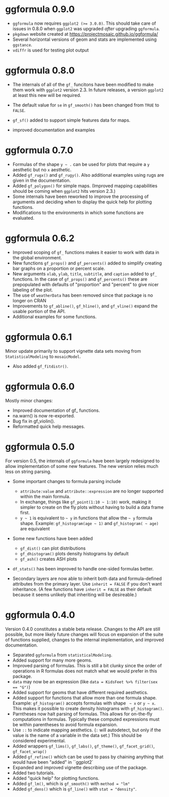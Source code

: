 

# ggformula 0.9.0

 * `ggformula` now requires `ggplot2 (>= 3.0.0)`.  This should take care of issues in 0.8.0 when `ggplot2` was upgraded *after* upgrading `ggformula`.
 * `pkgdown` website created at https://projectmosaic.github.io/ggformula/
 * Several horizontal versions of geom and stats are implemented using `ggstance`.
 * `vdiffr` is used for testing plot output
 

# ggformula 0.8.0

 * The internals of all of the `gf_` funcitons have been modified to make them
 work with `ggplot2` version 2.3. In future releases, a version `ggplot2` at
 least this new will be required.
 
 * The default value for `se` in `gf_smooth()` has been changed from `TRUE` to `FALSE`.  
 
 * `gf_sf()` added to support simple features data for maps.
 
 * improved documentation and examples
 
# ggformula 0.7.0

 * Formulas of the shape `y ~ .` can be used for plots that require a `y` aesthetic 
   but no `x` aesthetic.
 * Added `gf_rugx()` and `gf_rugy()`.  Also additional examples using rugs are given in
   the documentation.
 * Added `gf_polygon()` for simple maps.  (Improved mapping capabilities should be coming
   when `ggplot2` hits version 2.3.)
 * Some internals have been reworked to improve the processing of arguments and deciding
   when to display the quick help for plotting functions.
 * Modifications to the environments in which some functions are evaluated.

# ggformula 0.6.2

  * Improved scoping of `gf_` functions makes it easier to work with data in the global environment.
  * New functions `gf_props()` and `gf_percents()` added to simplify creating bar graphs on a proportion or percent scale.
  * New arguments `xlab`, `ylab`, `title`, `subtitle`, and `caption` added to `gf_` functions.  In the case of `gf_props()` and `gf_percents()` these are prepopulated with defaults of "proportion" and "percent" to give nicer labeling of the plot.
  * The use of `weatherData` has been removed since that package is no longer on CRAN
  * Improvements to `gf_abline()`, `gf_hline()`, and `gf_vline()` expand the usable portion of the API.
  * Additional examples for some functions.

# ggformula 0.6.1

Minor update primarily to support vignette data sets moving from `StatisticalModeling` to 
`mosaicModel`.

  * Also added `gf_fitdistr()`.

# ggformula 0.6.0

Mostly minor changes:

  * Improved documentation of gf_ functions.
  * na.warn() is now re-exported.
  * Bug fix in gf_violin().
  * Reformatted quick help messages.


# ggformula 0.5.0

For version 0.5, the internals of `ggformula` have been largely redesigned to allow 
implementation of some new features.  The new version relies much less on string parsing.

  * Some important changes to formula parsing include
    * `attribute:value` and `attribute::expression` are no longer supported within the main formula.
    * In exchange, things like `gf_point(1:10 ~ 1:10)` work, making it simpler to create on the fly plots
      without having to build a data frame first.
    * `y ~ 1` is equivalent to `~ y` in functions that allow the `~ y` formula shape.  Example: `gf_histogram(age ~ 1)` and `gf_histogram( ~ age)` are equivalent
    
  * Some new functions have been added
    * `gf_dist()` can plot distributions
    * `gf_dhistogram()` plots density histograms by default
    * `gf_ash()` creates ASH plots
    
  * `df_stats()` has been improved to handle one-sided formulas better.
  
  * Secondary layers are now able to inherit both data and formula-defined attributes from the primary layer.  Use 
  `inherit = FALSE` if you don't want inheritance.  (A few functions have `inherit = FALSE` as their default because
  it seems unlikely that inheriting will be desireable.)
  
  
  
  
# ggformula 0.4.0

Version 0.4.0 constitutes a stable beta release.  Changes to the API are still possible, but more 
likely future changes will focus on expansion of the suite of functions supplied, changes to
the internal implementation, and improved documentation.

  * Separated `ggformula` from `statisticalModeling`.
  * Added support for many more geoms.
  * Improved parsing of formulas.  This is still a bit clunky since the order of operations in
  R formulas does not match what we would prefer in this package.
  * `data` may now be an expression (like `data = KidsFeet %>% filter(sex == "G")`)
  * Added support for geoms that have different required aesthetics.
  * Added support for functions that allow more than one formula shape.  Example: `gf_histogram()`
  accepts formulas with shape ` ~ x` or `y ~ x`.  This makes it possible to create density 
  histograms with `gf_histogram()`.
  * Parntheses now halt parsing of formulas.  This allows for on-the-fly computations in formulas.  Typically these computed expressions must be within parentheses to avoid formula expansion.
  * Use `::` to indicate mapping aesthetics.  (`:` will autodetect, but only if the value
is the name of a variable in the data set.)  This should be considered experimental.
  * Added wrappers `gf_lims()`, `gf_labs()`, `gf_theme()`, `gf_facet_grid()`, `gf_facet_wrap()`
  * Added `gf_refine()` which can be used to pass by chaining anything that would have been "added" in ``ggplot2`
  * Expanded and improved vignette describing use of the package.
  * Added two tutorials.
  * Added "quick help" for plotting functions.
  * Added `gf_lm()`, which is `gf_smooth()` with `method = "lm"`
  * Added `gf_dens()` which is `gf_line()` with `stat = "density"`.



